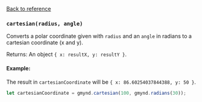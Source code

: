 [Back to reference](../README.md)

### `cartesian(radius, angle)`
Converts a polar coordinate given with `radius` and an `angle` in radians to a cartesian coordinate (x and y).

Returns:
An object `{ x: resultX, y: resultY }`.

#### Example:

The result in `cartesianCoordinate` will be `{ x: 86.60254037844388, y: 50 }`.
```javascript
let cartesianCoordinate = gmynd.cartesian(100, gmynd.radians(30));
```

